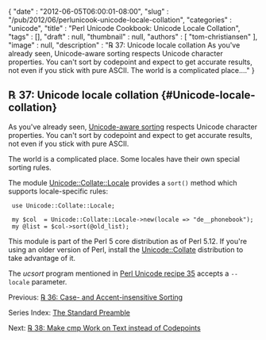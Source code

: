 {
   "date" : "2012-06-05T06:00:01-08:00",
   "slug" : "/pub/2012/06/perlunicook-unicode-locale-collation",
   "categories" : "unicode",
   "title" : "Perl Unicode Cookbook: Unicode Locale Collation",
   "tags" : [],
   "draft" : null,
   "thumbnail" : null,
   "authors" : [
      "tom-christiansen"
   ],
   "image" : null,
   "description" : "℞ 37: Unicode locale collation As you've already seen, Unicode-aware sorting respects Unicode character properties. You can't sort by codepoint and expect to get accurate results, not even if you stick with pure ASCII. The world is a complicated place...."
}





℞ 37: Unicode locale collation {#Unicode-locale-collation}
------------------------------

As you've already seen, [Unicode-aware
sorting](/media/_pub_2012_06_perlunicook-unicode-locale-collation/perlunicook-unicode-collation.html)
respects Unicode character properties. You can't sort by codepoint and
expect to get accurate results, not even if you stick with pure ASCII.

The world is a complicated place. Some locales have their own special
sorting rules.

The module
[Unicode::Collate::Locale](http://search.cpan.org/perldoc?Unicode::Collate::Locale)
provides a `sort()` method which supports locale-specific rules:

     use Unicode::Collate::Locale;

     my $col  = Unicode::Collate::Locale->new(locale => "de__phonebook");
     my @list = $col->sort(@old_list);

This module is part of the Perl 5 core distribution as of Perl 5.12. If
you're using an older version of Perl, install the
[Unicode::Collate](http://search.cpan.org/perldoc?Unicode::Collate)
distribution to take advantage of it.

The *ucsort* program mentioned in [Perl Unicode recipe
35](/media/_pub_2012_06_perlunicook-unicode-locale-collation/perlunicook-unicode-collation.html)
accepts a `--locale` parameter.

Previous: [℞ 36: Case- and Accent-insensitive
Sorting](/media/_pub_2012_06_perlunicook-unicode-locale-collation/perlunicook-case--and-accent-insensitive-sorting.html)

Series Index: [The Standard
Preamble](/media/_pub_2012_06_perlunicook-unicode-locale-collation/perlunicook-standard-preamble.html)

Next: [℞ 38: Make cmp Work on Text instead of
Codepoints](/media/_pub_2012_06_perlunicook-unicode-locale-collation/perlunicook-make-cmp-work-on-text-instead-of-codepoints.html)


